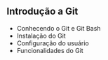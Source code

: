 ## Introdução a Git

- Conhecendo o Git e Git Bash
- Instalação do Git
- Configuração do usuário
- Funcionalidades do Git